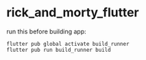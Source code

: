 # rick_and_morty_flutter

run this before building app:
```
flutter pub global activate build_runner
flutter pub run build_runner build
```

